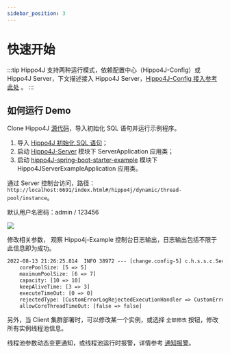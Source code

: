 ```yaml
---
sidebar_position: 3
---
```


# 快速开始

:::tip
Hippo4J 支持两种运行模式，依赖配置中心（Hippo4J-Config）或 Hippo4J Server，下文描述接入 Hippo4J
Server，[Hippo4J-Config 接入参考此处](/docs/user_docs/getting-started/hippo4j-core-start.md) 。
:::

## 如何运行 Demo

Clone Hippo4J [源代码](https://github.com/longtai-cn/hippo4j)，导入初始化 SQL 语句并运行示例程序。

1. 导入 [Hippo4J 初始化 SQL 语句](https://github.com/longtai-cn/hippo4j/blob/develop/hippo4j-server/conf/hippo4j_manager.sql)；
2. 启动 [Hippo4J-Server](https://github.com/longtai-cn/hippo4j/tree/develop/hippo4j-server) 模块下 ServerApplication 应用类；
3. 启动 [hippo4J-spring-boot-starter-example](https://github.com/opengoofy/hippo4j/tree/develop/hippo4j-example/hippo4j-spring-boot-starter-example) 模块下 Hippo4JServerExampleApplication 应用类。

通过 Server 控制台访问，路径：`http://localhost:6691/index.html#/hippo4j/dynamic/thread-pool/instance`。

默认用户名密码：admin / 123456

![](https://images-machen.oss-cn-beijing.aliyuncs.com/image-20220813173811668.png)

修改相关参数， 观察 Hippo4j-Example 控制台日志输出，日志输出包括不限于此信息即为成功。

```tex
2022-08-13 21:26:25.814  INFO 38972 --- [change.config-5] c.h.s.s.c.ServerThreadPoolDynamicRefresh : [message-consume] Dynamic thread pool change parameter.
    corePoolSize: [5 => 5]
    maximumPoolSize: [6 => 7]
    capacity: [10 => 10]
    keepAliveTime: [3 => 3]
    executeTimeOut: [0 => 0]
    rejectedType: [CustomErrorLogRejectedExecutionHandler => CustomErrorLogRejectedExecutionHandler]
    allowCoreThreadTimeOut: [false => false]
```

另外，当 Client 集群部署时，可以修改某一个实例，或选择 `全部修改` 按钮，修改所有实例线程池信息。

线程池参数动态变更通知，或线程池运行时报警，详情参考 [通知报警](/docs/user_docs/user_guide/alarm.md)。
